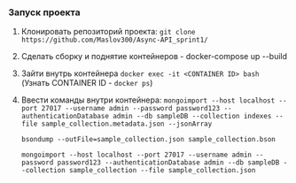 ### Запуск проекта

1. Клонировать репозиторий проекта:
     ```git clone https://github.com/Maslov300/Async-API_sprint1/```
2. Сделать сборку и поднятие контейнеров - docker-compose up --build
3. Зайти внутрь контейнера ```docker exec -it <CONTAINER ID> bash``` (Узнать CONTAINER ID - ```docker ps```)
4. Ввести команды внутри контейнера:
     ```mongoimport --host localhost --port 27017 --username admin --password password123 --authenticationDatabase admin --db sampleDB --collection indexes --file sample_collection.metadata.json --jsonArray```
      
     ```bsondump --outFile=sample_collection.json sample_collection.bson```
   
     ```mongoimport --host localhost --port 27017 --username admin --password password123 --authenticationDatabase admin --db sampleDB --collection sample_collection --file sample_collection.json```
